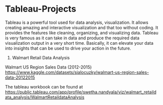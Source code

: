 # Tableau-Projects

Tableau is a powerful tool used for data analysis, visualization. It allows creating amazing and interactive visualization and that too without coding.
It provides the features like cleaning, organizing, and visualizing data. Tableau is very famous as it can take in data and produce the required data visualization output in a very short time.
Basically, it can elevate your data into insights that can be used to drive your action in the future.

1. Walmart Retail Data Analysis

Walmart US Region Sales Data (2012-2015)
https://www.kaggle.com/datasets/sialocuzky/walmart-us-region-sales-data-20122015

The tableau workbook can be found at
https://public.tableau.com/app/profile/swetha.nandyala/viz/walmart_retaildata_analysis/WalmartRetaildataAnalysis

